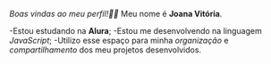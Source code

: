 *Boas vindas ao meu perfil!💙💙*
Meu nome é **Joana Vitória**.

-Estou estudando na **Alura**;
-Estou me desenvolvendo na linguagem *JavaScript*;
-Utilizo esse espaço para minha *organização* e *compartilhamento* dos meu projetos desenvolvidos.

